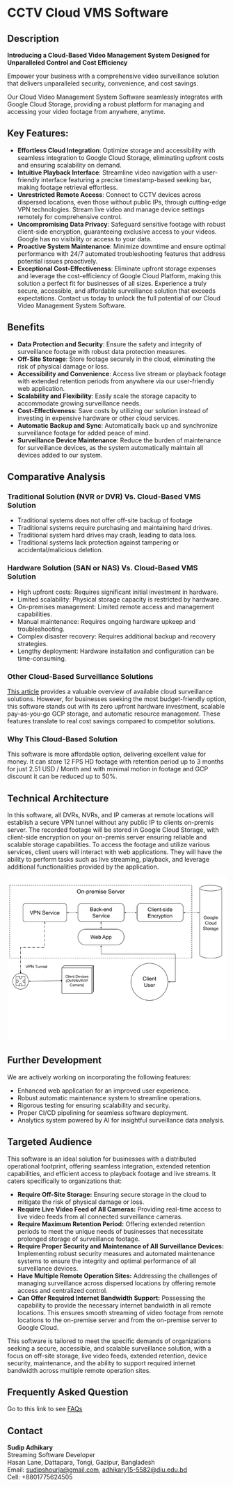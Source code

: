 # CCTV Cloud VMS Software

## Description
**Introducing a Cloud-Based Video Management System Designed for Unparalleled Control and Cost Efficiency**

Empower your business with a comprehensive video surveillance solution that delivers unparalleled security, convenience, and cost savings.

Our Cloud Video Management System Software seamlessly integrates with Google Cloud Storage, providing a robust platform for managing and accessing your video footage from anywhere, anytime.

## Key Features:
 - **Effortless Cloud Integration**: Optimize storage and accessibility with seamless integration to Google Cloud Storage, eliminating upfront costs and ensuring scalability on demand.
 - **Intuitive Playback Interface**: Streamline video navigation with a user-friendly interface featuring a precise timestamp-based seeking bar, making footage retrieval effortless.
 - **Unrestricted Remote Access**: Connect to CCTV devices across dispersed locations, even those without public IPs, through cutting-edge VPN technologies. Stream live video and manage device settings remotely for comprehensive control.
 - **Uncompromising Data Privacy**: Safeguard sensitive footage with robust client-side encryption, guaranteeing exclusive access to your videos. Google has no visibility or access to your data.
 - **Proactive System Maintenance**: Minimize downtime and ensure optimal performance with 24/7 automated troubleshooting features that address potential issues proactively.
 - **Exceptional Cost-Effectiveness**: Eliminate upfront storage expenses and leverage the cost-efficiency of Google Cloud Platform, making this solution a perfect fit for businesses of all sizes.
Experience a truly secure, accessible, and affordable surveillance solution that exceeds expectations. Contact us today to unlock the full potential of our Cloud Video Management System Software.

## Benefits
- **Data Protection and Security**: Ensure the safety and integrity of surveillance footage with robust data protection measures.
- **Off-Site Storage**: Store footage securely in the cloud, eliminating the risk of physical damage or loss.
- **Accessibility and Convenience**: Access live stream or playback footage with extended retention periods from anywhere via our user-friendly web application.
- **Scalability and Flexibility**: Easily scale the storage capacity to accommodate growing surveillance needs.
- **Cost-Effectiveness**: Save costs by utilizing our solution instead of investing in expensive hardware or other cloud services.
- **Automatic Backup and Sync**: Automatically back up and synchronize surveillance footage for added peace of mind.
- **Surveillance Device Maintenance**: Reduce the burden of maintenance for surveillance devices, as the system automatically maintain all devices added to our system.

## Comparative Analysis
### Traditional Solution (NVR or DVR) Vs. Cloud-Based VMS Solution
- Traditional systems does not offer off-site backup of footage
- Traditional systems require purchasing and maintaining hard drives.
- Traditional system hard drives may crash, leading to data loss.
- Traditional systems lack protection against tampering or accidental/malicious deletion.

### Hardware Solution (SAN or NAS) Vs. Cloud-Based VMS Solution
 - High upfront costs: Requires significant initial investment in hardware.
 - Limited scalability: Physical storage capacity is restricted by hardware.
 - On-premises management: Limited remote access and management capabilities.
 - Manual maintenance: Requires ongoing hardware upkeep and troubleshooting.
 - Complex disaster recovery: Requires additional backup and recovery strategies.
 - Lengthy deployment: Hardware installation and configuration can be time-consuming.

### Other Cloud-Based Surveillance Solutions
[This article](https://solink.com/resources/cloud-based-video-surveillance-systems/) provides a valuable overview of available cloud surveillance solutions. However, for businesses seeking the most budget-friendly option, this software stands out with its zero upfront hardware investment, scalable pay-as-you-go GCP storage, and automatic resource management. These features translate to real cost savings compared to competitor solutions.

### Why This Cloud-Based Solution
This software is more affordable option, delivering excellent value for money. It can store 12 FPS HD footage with retention period up to 3 months for just 2.51 USD / Month and with minimal motion in footage and GCP discount it can be reduced up to 50%.

## Technical Architecture
In this software, all DVRs, NVRs, and IP cameras at remote locations will establish a secure VPN tunnel without any public IP to clients on-premis server. The recorded footage will be stored in Google Cloud Storage, with client-side encryption on your on-premis server ensuring reliable and scalable storage capabilities. To access the footage and utilize various services, client users will interact with web applications. They will have the ability to perform tasks such as live streaming, playback, and leverage additional functionalities provided by the application.

![Technical Architecture](architecture.png)

## Further Development
We are actively working on incorporating the following features:
- Enhanced web application for an improved user experience.
- Robust automatic maintenance system to streamline operations.
- Rigorous testing for ensuring scalability and security.
- Proper CI/CD pipelining for seamless software deployment.
- Analytics system powered by AI for insightful surveillance data analysis.

## Targeted Audience
This software is an ideal solution for businesses with a distributed operational footprint, offering seamless integration, extended retention capabilities, and efficient access to playback footage and live streams. It caters specifically to organizations that:

- **Require Off-Site Storage:** Ensuring secure storage in the cloud to mitigate the risk of physical damage or loss.
- **Require Live Video Feed of All Cameras:** Providing real-time access to live video feeds from all connected surveillance cameras.
- **Require Maximum Retention Period:** Offering extended retention periods to meet the unique needs of businesses that necessitate prolonged storage of surveillance footage.
- **Require Proper Security and Maintenance of All Surveillance Devices:** Implementing robust security measures and automated maintenance systems to ensure the integrity and optimal performance of all surveillance devices.
- **Have Multiple Remote Operation Sites:** Addressing the challenges of managing surveillance across dispersed locations by offering remote access and centralized control.
- **Can Offer Required Internet Bandwidth Support:** Possessing the capability to provide the necessary internet bandwidth in all remote locations. This ensures smooth streaming of video footage from remote locations to the on-premise server and from the on-premise server to Google Cloud.

This software is tailored to meet the specific demands of organizations seeking a secure, accessible, and scalable surveillance solution, with a focus on off-site storage, live video feeds, extended retention, device security, maintenance, and the ability to support required internet bandwidth across multiple remote operation sites.

## Frequently Asked Question
Go to this link to see [FAQs](FAQs.md)

## Contact
**Sudip Adhikary**  
Streaming Software Developer  
Hasan Lane, Dattapara, Tongi, Gazipur, Bangladesh  
Email: sudipshourja@gmail.com, adhikary15-5582@diu.edu.bd  
Cell: +8801775624505
